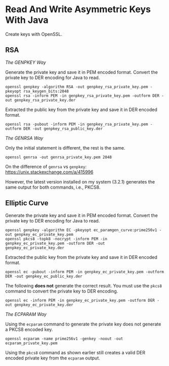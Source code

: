 # Read And Write Asymmetric Keys With Java

Create keys with OpenSSL.

## RSA

_The GENPKEY Way_

Generate the private key and save it in PEM encoded format.
Convert the private key to DER encoding for Java to read.

```shell
openssl genpkey -algorithm RSA -out genpkey_rsa_private_key.pem -pkeyopt rsa_keygen_bits:2048
openssl rsa -inform PEM -in genpkey_rsa_private_key.pem -outform DER -out genpkey_rsa_private_key.der
```

Extracted the public key from the private key and save it in DER encoded format.

```shell
openssl rsa -pubout -inform PEM -in genpkey_rsa_private_key.pem -outform DER -out genpkey_rsa_public_key.der
```

_The GENRSA Way_

Only the initial statement is different, the rest is the same.

```shell
openssl genrsa -out genrsa_private_key.pem 2048
```

On the difference of `genrsa` vs `genpkey`: https://unix.stackexchange.com/a/415996

However, the latest version installed on my system (3.2.1) generates the same output for both commands, i.e., PKCS8.

## Elliptic Curve

Generate the private key and save it in PEM encoded format.
Convert the private key to DER encoding for Java to read.

```shell
openssl genpkey -algorithm EC -pkeyopt ec_paramgen_curve:prime256v1 -out genpkey_ec_private_key.pem
openssl pkcs8 -topk8 -nocrypt -inform PEM -in genpkey_ec_private_key.pem -outform DER -out genpkey_ec_private_key.der
```

Extracted the public key from the private key and save it in DER encoded format.

```shell
openssl ec -pubout -inform PEM -in genpkey_ec_private_key.pem -outform DER -out genpkey_ec_public_key.der
```

The following **does not** generate the correct result.
You must use the `pkcs8` command to convert the private key to DER encoding.

```shell
openssl ec -inform PEM -in genpkey_ec_private_key.pem -outform DER -out genpkey_ec_private_key.der
```

_The ECPARAM Way_

Using the `ecparam` command to generate the private key does not generate a PKCS8 encoded key.

```shell
openssl ecparam -name prime256v1 -genkey -noout -out ecparam_private_key.pem
```

Using the `pkcs8` command as shown earlier still creates a valid DER encoded private key from the `ecparam` output.
